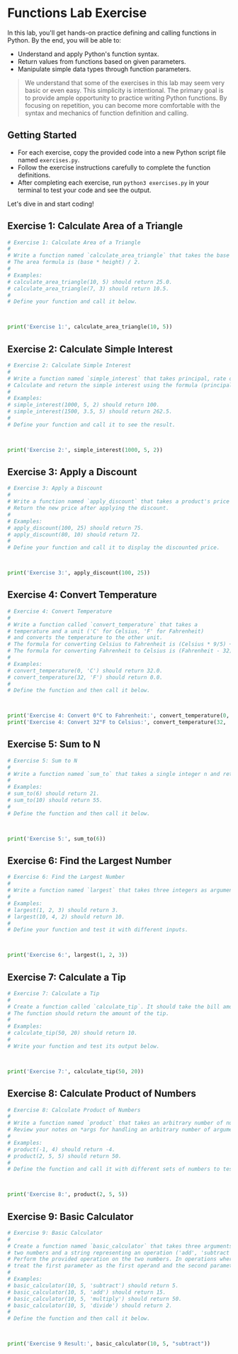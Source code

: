 <h1>
  <span class="headline">Functions Lab</span>
  <span class="subhead">Exercise</span>
</h1>

In this lab, you'll get hands-on practice defining and calling functions in Python. By the end, you will be able to:

- Understand and apply Python's function syntax.
- Return values from functions based on given parameters.
- Manipulate simple data types through function parameters.

> We understand that some of the exercises in this lab may seem very basic or even easy. This simplicity is intentional. The primary goal is to provide ample opportunity to practice writing Python functions. By focusing on repetition, you can become more comfortable with the syntax and mechanics of function definition and calling.

## Getting Started

- For each exercise, copy the provided code into a new Python script file named `exercises.py`.
- Follow the exercise instructions carefully to complete the function definitions.
- After completing each exercise, run `python3 exercises.py` in your terminal to test your code and see the output.

Let's dive in and start coding!


## Exercise 1: Calculate Area of a Triangle

```python
# Exercise 1: Calculate Area of a Triangle
#
# Write a function named `calculate_area_triangle` that takes the base and height of a triangle and returns the area.
# The area formula is (base * height) / 2.
#
# Examples:
# calculate_area_triangle(10, 5) should return 25.0.
# calculate_area_triangle(7, 3) should return 10.5.
#
# Define your function and call it below.



print('Exercise 1:', calculate_area_triangle(10, 5))
```

## Exercise 2: Calculate Simple Interest

```python
# Exercise 2: Calculate Simple Interest
#
# Write a function named `simple_interest` that takes principal, rate of interest (as a percentage), and time (years).
# Calculate and return the simple interest using the formula (principal * rate * time) / 100.
#
# Examples:
# simple_interest(1000, 5, 2) should return 100.
# simple_interest(1500, 3.5, 5) should return 262.5.
#
# Define your function and call it to see the result.



print('Exercise 2:', simple_interest(1000, 5, 2))
```

## Exercise 3: Apply a Discount

```python
# Exercise 3: Apply a Discount
#
# Write a function named `apply_discount` that takes a product's price and a discount percentage (from 0 to 100).
# Return the new price after applying the discount.
#
# Examples:
# apply_discount(100, 25) should return 75.
# apply_discount(80, 10) should return 72.
#
# Define your function and call it to display the discounted price.



print('Exercise 3:', apply_discount(100, 25))
```

## Exercise 4: Convert Temperature

```python
# Exercise 4: Convert Temperature
#
# Write a function called `convert_temperature` that takes a
# temperature and a unit ('C' for Celsius, 'F' for Fahrenheit)
# and converts the temperature to the other unit.
# The formula for converting Celsius to Fahrenheit is (Celsius * 9/5) + 32.
# The formula for converting Fahrenheit to Celsius is (Fahrenheit - 32) * 5/9.
#
# Examples:
# convert_temperature(0, 'C') should return 32.0.
# convert_temperature(32, 'F') should return 0.0.
#
# Define the function and then call it below.



print('Exercise 4: Convert 0°C to Fahrenheit:', convert_temperature(0, 'C'))
print('Exercise 4: Convert 32°F to Celsius:', convert_temperature(32, 'F'))
```

## Exercise 5: Sum to N

```python
# Exercise 5: Sum to N
#
# Write a function named `sum_to` that takes a single integer n and returns the sum of all integers from 1 to n.
#
# Examples:
# sum_to(6) should return 21.
# sum_to(10) should return 55.
#
# Define the function and then call it below.



print('Exercise 5:', sum_to(6))
```

## Exercise 6: Find the Largest Number

```python
# Exercise 6: Find the Largest Number
#
# Write a function named `largest` that takes three integers as arguments and returns the largest of them.
#
# Examples:
# largest(1, 2, 3) should return 3.
# largest(10, 4, 2) should return 10.
#
# Define your function and test it with different inputs.



print('Exercise 6:', largest(1, 2, 3))
```

## Exercise 7: Calculate a Tip

```python
# Exercise 7: Calculate a Tip
#
# Create a function called `calculate_tip`. It should take the bill amount and the tip percentage (as a whole number).
# The function should return the amount of the tip.
#
# Examples:
# calculate_tip(50, 20) should return 10.
#
# Write your function and test its output below.



print('Exercise 7:', calculate_tip(50, 20))
```

## Exercise 8: Calculate Product of Numbers

```python
# Exercise 8: Calculate Product of Numbers
#
# Write a function named `product` that takes an arbitrary number of numbers, multiplies them, and returns the product.
# Review your notes on *args for handling an arbitrary number of arguments.
#
# Examples:
# product(-1, 4) should return -4.
# product(2, 5, 5) should return 50.
#
# Define the function and call it with different sets of numbers to test.



print('Exercise 8:', product(2, 5, 5))
```

## Exercise 9: Basic Calculator

```python
# Exercise 9: Basic Calculator
#
# Create a function named `basic_calculator` that takes three arguments: 
# two numbers and a string representing an operation ('add', 'subtract', 'multiply', 'divide'). 
# Perform the provided operation on the two numbers. In operations where the order of numbers is important, 
# treat the first parameter as the first operand and the second parameter as the second operand.
#
# Examples:
# basic_calculator(10, 5, 'subtract') should return 5.
# basic_calculator(10, 5, 'add') should return 15.
# basic_calculator(10, 5, 'multiply') should return 50.
# basic_calculator(10, 5, 'divide') should return 2.
#
# Define the function and then call it below.



print('Exercise 9 Result:', basic_calculator(10, 5, "subtract"))
```
